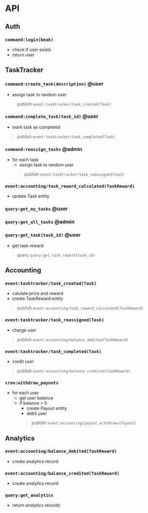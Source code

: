 # API
## Auth
### `command:login(beak)`
- check if user exists
- return user

## TaskTracker
 ### `command:create_task(description)` @user
- assign task to random user
> publish `event:tasktracker/task_created(Task)`
  
### `command:complete_task(task_id)` @user
- mark task as completed
> publish `event:tasktracker/task_completed(Task)`

### `command:reassign_tasks` @admin
- for each task
    - assign task to random user
    > publish `event:tasktracker/task_reassigned(Task)`

### `event:accounting/task_reward_calculated(TaskReward)`
- update Task entity


### `query:get_my_tasks` @user

### `query:get_all_tasks` @admin

### `query:get_task(task_id)` @user
- get task reward
> query `query:get_task_reward(task_id)`

## Accounting
### `event:tasktracker/task_created(Task)`
- calulate price and reward
- create TaskReward entity
> publish `event:accounting/task_reward_calculated(TaskReward)`

### `event:tasktracker/task_reassigned(Task)`
- charge user
> publish `event:accounting/balance_debited(TaskReward)`

### `event:tasktracker/task_completed(Task)`
- credit user
> publish `event:accounting/balance_credited(TaskReward)`

### `cron:withdraw_payouts`
- for each user
    - get user balance
    - if balance > 0
        - create Payout entity
        - debit user
        > publish `event:accounting/payout_withdrawn(Payout)`

## Analytics
### `event:accounting/balance_debited(TaskReward)`
- create analytics record

### `event:accounting/balance_credited(TaskReward)`
- create analytics record

### `query:get_analytics`
- return analytics records

